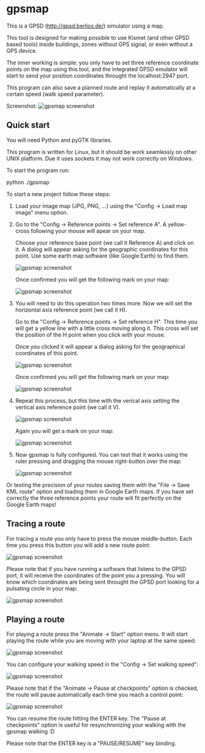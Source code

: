 gpsmap
======

This is a GPSD (http://gpsd.berlios.de/) simulator using a map.

This tool is designed for making possible to use Kismet (and other GPSD based
tools) inside buildings, zones without GPS signal, or even without a GPS
device.

The inner working is simple: you only have to set three reference coordinate
points on the map using this tool, and the integrated GPSD emulator will start
to send your position coordinates throught the localhost:2947 port.

This program can also save a planned route and replay it automatically at a
certain speed (walk speed parameter).

Screenshot:
![gpsmap screenshot](/doc/gpsmap-screenshot.jpg "gpsmap screenshot")

Quick start
-----------

You will need Python and pyGTK libraries.

This program is written for Linux, but it should be work seamlessly on other
UNIX platform. Due it uses sockets it may not work correctly on Windows.

To start the program run:

  python ./gpsmap

To start a new project follow these steps:

1. Load your image map (JPG, PNG, ...) using the "Config -> Load map image"
   menu option.

2. Go to the "Config -> Reference points -> Set reference A". A yellow-cross
   following your mouse will apear on your map.

   Choose your reference base point (we call it Reference A) and click on it.
   A dialog will appear asking for the geographic coordinates for this point.
   Use some earth map software (like Google Earth) to find them.

   ![gpsmap screenshot](/doc/choose-ref-A-01.jpg "choosing reference point A")

   Once confirmed you will get the following mark on your map:

   ![gpsmap screenshot](/doc/choose-ref-A-02.jpg "Reference point A set")

3. You will need to do this operation two times more. Now we will set the
   horizontal axis reference point (we call it H).
   
   Go to the "Config -> Reference points -> Set reference H". This time you
   will get a yellow line with a little cross moving along it. This cross
   will set the position of the H point when you click with your mouse.

   Once you clicked it will appear a dialog asking for the geographical
   coordinates of this point.

   ![gpsmap screenshot](/doc/choose-ref-H-01.jpg "choosing reference point H")

   Once confirmed you will get the following mark on your map:

   ![gpsmap screenshot](/doc/choose-ref-H-02.jpg "Reference point H set")

4. Repeat this process, but this time with the verical axis setting the
   vertical axis reference point (we call it V).

   ![gpsmap screenshot](/doc/choose-ref-V-01.jpg "choosing reference point V")

   Again you will get a mark on your map:

   ![gpsmap screenshot](/doc/choose-ref-V-02.jpg "Reference point V set")

5. Now gpsmap is fully configured. You can test that it works using the ruler
pressing and dragging the mouse right-button over the map:

   ![gpsmap screenshot](/doc/ruler.jpg "Ruler")

Or testing the precision of your routes saving them with the "File -> Save KML
route" option and loading them in Google Earth maps. If you have set correctly
the three reference points your route will fit perfectly on the Google Earth
maps!

Tracing a route
---------------

For tracing a route you only have to press the mouse middle-button. Each time
you press this button you will add a new route point:

![gpsmap screenshot](/doc/route.jpg "Adding route points")

Please note that if you have running a software that listens to the GPSD port,
it will receive the coordinates of the point you a pressing. You will know
which coordinates are being sent throught the GPSD port looking for a pulsating
circle in your map:

![gpsmap screenshot](/doc/gps-position.jpg "GPS position")

Playing a route
---------------

For playing a route press the "Animate -> Start" option menu. It will start
playing the route while you are moving with your laptop at the same speed:

![gpsmap screenshot](/doc/walking.jpg "Walking a route")

You can configure your walking speed in the "Config -> Set walking speed":

![gpsmap screenshot](/doc/walking-speed.jpg "Walking speed")

Please note that if the "Animate -> Pause at checkpoints" option is checked,
the route will pause automatically each time you reach a control point:

![gpsmap screenshot](/doc/walking-pause-checkpoint.jpg "Pause at checkpoint")

You can resume the route hitting the ENTER key. The "Pause at checkpoints"
option is useful for resynchronizing your walking with the gpsmap walking :D

Please note that the ENTER key is a "PAUSE/RESUME" key binding.
